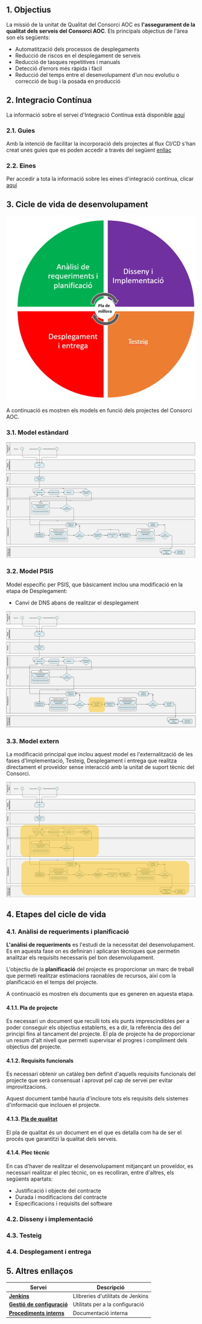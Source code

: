 
## 1. Objectius

La missió de la unitat de Qualitat del Consorci AOC es __l'assegurament de la qualitat dels serveis del Consorci AOC__. Els principals objectius de l'àrea son els següents:

* Automatització dels processos de desplegaments
* Reducció de riscos en el desplegament de serveis
* Reducció de tasques repetitives i manuals
* Detecció d’errors més ràpida i fàcil
* Reducció del temps entre el desenvolupament d’un nou evolutiu o correcció de bug i la posada en producció

## 2. Integracio Contínua

La informació sobre el servei d'Integració Contínua està disponible [aquí](https://github.com/ConsorciAOC-GiQ/ModelQA/blob/main/integracio_continua.md)

### 2.1. Guies

Amb la intenció de facilitar la incorporació dels projectes al flux CI/CD s'han creat unes guies que es poden accedir a través del següent [enllaç](https://github.com/ConsorciAOC-GiQ/ModelQA/blob/main/guies/guia_alta.md)


### 2.2. Eines

Per accedir a tota la informació sobre les eines d'integració contínua, clicar [aquí](https://github.com/ConsorciAOC-GiQ/ModelQA/blob/main/eines/README.md)


## 3. Cicle de vida de desenvolupament

![Cicle vida](./img/cicle_vida_software.PNG)

A continuació es mostren els models en funció dels projectes del Consorci AOC.

### 3.1. Model estàndard

![Model estandard](./img/m_estandard.png)

### 3.2. Model PSIS 

Model específic per PSIS, que bàsicament inclou una modificació en la etapa de Desplegament:

* Canvi de DNS abans de realitzar el desplegament 

![Model PSIS](./img/m_psis.png)


### 3.3. Model extern

La modificació principal que inclou aquest model es l'externalització de les fases d'Implementació, Testeig, Desplegament i entrega que realitza directament el proveïdor sense interacció amb la unitat de suport tècnic del Consorci.

![Model extern](./img/m_extern.png)


## 4. Etapes del cicle de vida

### 4.1. Anàlisi de requeriments i planificació

__L'anàlisi de requeriments__ es l'estudi de la necessitat del desenvolupament. Es en aquesta fase on es definiran i aplicaran tècniques que permetin analitzar els requisits necessaris pel bon desenvolupament.

L'objectiu de la __planificació__ del projecte es proporcionar un marc de treball que permeti realitzar estimacions raonables de recursos, així com la planificació en el temps del projecte.

A continuació es mostren els documents que es generen en aquesta etapa.


#### 4.1.1. Pla de projecte

Es necessari un document que reculli tots els punts imprescindibles per a poder conseguir els objectius establerts, es a dir, la referència des del principi fins al tancament del projecte.
El pla de projecte ha de proporcionar un resum d'alt nivell que permeti supervisar el progres i compliment dels objectius del projecte. 


#### 4.1.2. Requisits funcionals

Es necessari obtenir un catàleg ben definit d'aquells requisits funcionals del projecte que serà consensuat i aprovat pel cap de servei per evitar improvitzacions.

Aquest document també hauria d'incloure tots els requisits dels sistemes d'informació que inclouen el projecte.


#### 4.1.3. [Pla de qualitat](https://github.com/ConsorciAOC-GiQ/ModelQA/blob/main/pla_qualitat.md)

El pla de qualitat és un document en el que es detalla com ha de ser el procés que garantitzi la qualitat dels serveis.


#### 4.1.4. Plec tècnic

En cas d'haver de realitzar el desenvolupament mitjançant un proveïdor, es necessari realitzar el plec tècnic, on es recolliran, entre d'altres, els següents apartats:
* Justificació i objecte del contracte
* Durada i modificacions del contracte
* Especificacions i requisits del software


### 4.2. Disseny i implementació


### 4.3. Testeig


### 4.4. Desplegament i entrega



## 5. Altres enllaços

|Servei|Descripció|
|---|---|
|[**Jenkins**][1]| Llibreries d'utilitats de Jenkins |
|[**Gestió de configuració**][2]| Utilitats per a la configuració|
|[**Procediments interns**][3]| Documentació interna |

[1]:https://github.com/ConsorciAOC-GiQ/JenkinsCAOC
[2]:https://github.com/ConsorciAOC-GiQ/aoc-qa-agaporni
[3]:https://github.com/ConsorciAOC-GiQ/Documentacio
